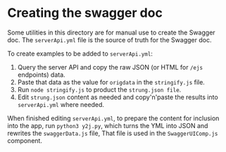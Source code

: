 # Creating the swagger doc

Some utilities in this directory are for manual use to create the Swagger doc.
The `serverApi.yml` file is the source of truth for the Swagger doc.

To create examples to be added to `serverApi.yml`:

1. Query the server API and copy the raw JSON (or HTML for `/ejs` endpoints) data.
2. Paste that data as the value for `origdata` in the `stringify.js` file.
3. Run `node stringify.js` to product the `strung.json file`.
4. Edit `strung.json` content as needed and copy'n'paste the results into `serverApi.yml`
   where needed.

When finished editing `serverApi.yml`, to prepare the content for inclusion into the app,
run `python3 y2j.py`, which turns the YML into JSON and rewrites the `swaggerData.js` file,
That file is used in the `SwaggerUIComp.js` component.
